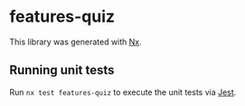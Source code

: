 # features-quiz

This library was generated with [Nx](https://nx.dev).

## Running unit tests

Run `nx test features-quiz` to execute the unit tests via [Jest](https://jestjs.io).
